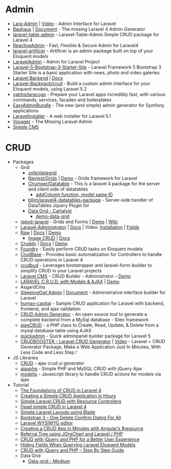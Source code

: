 # Admin
- [Lara-Admin](http://goo.gl/s24D49) | [Video](http://youtu.be/bV5U-yFYUWM) - Admin Interface for Laravel
- [Bauhaus](http://goo.gl/I55wHc) | [Document](http://goo.gl/Rp7j67) - The missing Laravel 4 Admin Generator
- [laravel-table-admin](http://goo.gl/AB3WTT) - Laravel-Table-Admin Simple CRUD package for Laravel 4
- [ReactiveAdmin](http://goo.gl/XNKupq) - Fast, Flexible & Secure Admin for Laravel4
- [laravel-artificer](http://goo.gl/usQIfa) - Artificer is an admin package built on top of your Eloquent models
- [LaravelAdmin](http://goo.gl/xDCXrE) - Admin for Laravel Project
- [Laravel-5-Bootstrap-3-Starter-Site](http://goo.gl/XNB1fR) - Laravel Framework 5 Bootstrap 3 Starter Site is a basic application with news, photo and video galeries
- [Laravel Backend](https://goo.gl/3yA5ru) | [Docs](http://laravelbackend.com/)
- [Laravel-Backpack/crud](https://goo.gl/i2ecto) - Build a custom admin interface for your Eloquent models, using Laravel 5.2
- [yabhq/laracogs](https://goo.gl/cSkS3I) - Prepare your Laravel apps incredibly fast, with various commands, services, facades and boilerplates
- [EasyAdminBundle](https://goo.gl/Rtb4UL) - The new (and simple) admin generator for Symfony applications
- [LaravelInstaller](https://goo.gl/Lc9VV4) - A web installer for Laravel 5.1
- [Voyager](https://goo.gl/2woUFT) - The Missing Laravel Admin
- [Simple CMS](https://goo.gl/A0hn28)
# CRUD
* Packages
    - Grid
        - [zofe/datagrid](http://goo.gl/d9PHwj)
        - [Nayjest/Grids](http://goo.gl/Mc3DNS) | [Demo](https://goo.gl/bWW3hP) - Grids framework for Laravel
        - [Chumper/Datatable](http://goo.gl/hQAzto) - This is a laravel 4 package for the server and client side of datatables
            - [addColumn function, model same ID](http://goo.gl/VdYBld)
        - [bllim/laravel4-datatables-package](http://goo.gl/T2dD8y) - Server-side handler of DataTables Jquery Plugin for
        - [Data Grid - Cartalyst](http://goo.gl/Mn1C6X)
            - [demo-data-grid](http://goo.gl/8XZU7V)
    - [rapyd-laravel](http://goo.gl/jPQNQR) - Grids and Forms | [Demo](http://goo.gl/JOKQQI) | [Wiki](http://goo.gl/RHu0KB)
    - [Laravel-Administrator](http://goo.gl/UvaAAE) | [Docs](http://goo.gl/5EoFOS) | Video: [Installation](http://vimeo.com/64693369) | [Fields](https://vimeo.com/65980351)
    - [Raw](http://goo.gl/RwZnJJ) | [Docs](http://raw.adigheorghe.ro/) | [Demo](http://goo.gl/qzjZW2)
        - [Image CRUD](http://goo.gl/jX2kiQ) | [Docs](http://goo.gl/Yn8PmR)
    - [Cruddy](http://goo.gl/Rb2F1D) | [Docs](http://goo.gl/vF4Hoq) | [Demo](http://goo.gl/6Dc4xN)
    - [Foundry](http://goo.gl/v1JlK2) - Easily perform CRUD tasks on Eloquent models
    - [CrudBase](http://goo.gl/CO8Wrk) - Provides basic automatization for Controllers to handle CRUD operations in Laravel 4
    - [crudbud](http://goo.gl/JlHRSx) - Leverages bootstrapper and laravel-form-builder to simplify CRUD in your Laravel projects
    - [Laravel CMS](http://goo.gl/6Jj39O) - CRUD Builder - Administrator - [Demo](http://goo.gl/U0WZBc)
    - [LARAVEL C.R.U.D. with Modals & AJAX](http://goo.gl/AKvKPi) | [Demo](http://goo.gl/72hzD3)
    - AsgardCms
    - [SleepingOwl Admin](http://sleeping-owl.github.io/) | [Document](http://goo.gl/nlS9SY) - Administrative interface builder for Laravel
    - [human-capital](http://goo.gl/ES5n3Z) - Sample CRUD application for Laravel with backend, frontend, and ajax validation
    - [CRUD Admin Generator](http://crud-admin-generator.com/) - An open source tool to generate a complete backend from a MySql database - Silex framework
    - [ajaxCRUD](http://www.ajaxcrud.com/) - a PHP class to Create, Read, Update, & Delete from a mysql database table using AJAX
    - [quickadmin](https://github.com/LaravelDaily/quickadmin) - Quick adminpanel builder package for Laravel 5
    - [CRUDBOOSTER - Laravel CRUD Generator](http://goo.gl/yM2R9z) | [Video](https://goo.gl/Z6zbgh) - Laravel + CRUD Generator Package, Make a Web Application Just In Minutes, With Less Code and Less Step !
* JS Libraries
    - [CRUD](http://goo.gl/laE5oy) - ajax crud ui generator
    - [ajaxphp](http://goo.gl/7tYxLL) - Simple PHP and MySQL CRUD with jQuery Ajax
    - [modeljs](http://goo.gl/LvcjNU) - Javascript library to handle CRUD actions for models via ajax
* Tutorial
    - [The Foundations of CRUD in Laravel 4](http://goo.gl/bAkCmf)
    - [Creating a Simple CRUD Application in Hours](http://goo.gl/NnPM5b)
    - [Simple Laravel CRUD with Resource Controllers](http://goo.gl/9E8bFv)
    - [Dead simple CRUD in Laravel 4](http://goo.gl/Lqu0lO)
    - [Simple Laravel Layouts using Blade](http://goo.gl/KzRAag)
    - [Bootstrap 3 – One Delete Confirm Dialog For All](http://goo.gl/hTdAu4)
    - [Laravel WYSIWYG editor](http://goo.gl/7ndzuW)
    - [Creating a CRUD App in Minutes with Angular’s $resource](http://goo.gl/1hK7OW)
    - [Referral Tree using JOrgChart and Laravel / PHP](http://goo.gl/HOaMjJ)
    - [CRUD with jQuery and PHP for a Better User Experience](http://goo.gl/K4EFCp)
    - [Hiding Fields When Querying Laravel Eloquent Models](http://goo.gl/2UnAXM)
    - [CRUD with jQuery and PHP – Step By Step Guide](https://goo.gl/W8ybOK)
    - Data Grid
        - [Data-grid - Medium](http://goo.gl/jvrMZ0)
